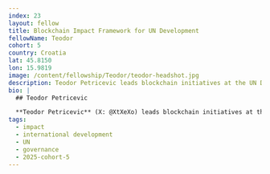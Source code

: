 ```yaml
---
index: 23
layout: fellow
title: Blockchain Impact Framework for UN Development
fellowName: Teodor
cohort: 5
country: Croatia
lat: 45.8150
lon: 15.9819
image: /content/fellowship/Teodor/teodor-headshot.jpg
description: Teodor Petricevic leads blockchain initiatives at the UN Development Programme, mapping Ethereum-based projects within the UN ecosystem and developing an impact management framework.
bio: |
  ## Teodor Petricevic

  **Teodor Petricevic** (X: @XtXeXo) leads blockchain initiatives at the UN Development Programme. He will map Ethereum-based projects within the UN ecosystem and develop an impact management framework that enables global development organisations - such as UN agencies - to effectively design impact models, measure and analyse outcomes and impacts, and harness the unique properties of blockchain technology to advance global development initiatives.
tags:
  - impact
  - international development
  - UN
  - governance
  - 2025-cohort-5
---
```

